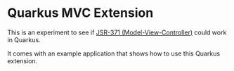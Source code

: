 # Quarkus MVC Extension

This is an experiment to see if [JSR-371 (Model-View-Controller)](https://www.mvc-spec.org/) could work in Quarkus.

It comes with an example application that shows how to use this Quarkus extension.